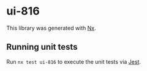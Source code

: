 # ui-816

This library was generated with [Nx](https://nx.dev).

## Running unit tests

Run `nx test ui-816` to execute the unit tests via [Jest](https://jestjs.io).
